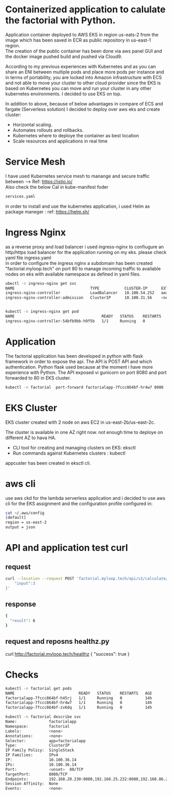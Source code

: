 # Containerized application to calulate the factorial with Python.


Application container deployed to AWS EKS in region us-eats-2 from the image which has been saved in ECR as public repository in us-east-1 region.</br>
The creation of the public container has been done via aws panel GUI and the docker image pushed build and pushed via Cloud9.</br>

According to my previous experiences with Kubernetes and as  you can share an ENI between multiple pods and place more pods per instance and in terms of portability, you are locked into Amazon infrastructure with ECS and not able to move your cluster to other cloud provider since the EKS is based on Kubernetes you can move and run your cluster in any other kubernetes environments. I decided to use EKS on top.

In addition to above, because of below advantages in compare of ECS and fargate (Serverless solution) I decided to deploy over aws eks and create cluster: 

* Horizontal scaling.</br>
* Automates rollouts and rollbacks.</br>
* Kubernetes where to deploye the container as best location</br>
* Scale resources and applications in real time</br>

# Service Mesh
I have used Kubernetes service mesh to manange and secure traffic between --> Ref: https://istio.io/ </br> Also 
check the below CaI in kube-manifest foder
```sh 
services.yaml 
```
in order to install and use the kubernetes application, i used Helm as package maneger : ref: https://helm.sh/ </br>

# Ingress Nginx 
as a reverse proxy and load balancer i used ingress-nginx to confiugure an http/https load balancer for the application running on my eks. please check yaml file ingress.yaml </br>
in order to configure the ingress nginx a subdomain has been created "factorial.myloop.tech" on port 80 to manage incoming traffic to available nodes on eks with available namespace as defined in yaml files. 

```sh 
ubectl -n ingress-nginx get svc
NAME                                 TYPE           CLUSTER-IP      EXTERNAL-IP                                                               PORT(S)                      AGE
ingress-nginx-controller             LoadBalancer   10.100.54.252   aeaa9a969afd749609f0f079ff776254-1937423680.us-east-2.elb.amazonaws.com   80:32729/TCP,443:32636/TCP   15h
ingress-nginx-controller-admission   ClusterIP      10.100.31.56    <none>                                                                    443/TCP                      15h
```
```sh

kubectl -n ingress-nginx get pod
NAME                                      READY   STATUS    RESTARTS   AGE
ingress-nginx-controller-54bfb9bb-h9f5b   1/1     Running   0          15h
```

# Application 
The factorial application has been developed in python with flask framework in order to expose the api. The API is POST API and which authentication. Python flask used because at the moment i have more experience with Python. 
The API exposed vi gunicorn on port 8080 and port forwarded to 80 in EKS cluster.

```sh
kubectl -n factorial  port-forward factorialapp-7fccc864bf-hr4w7 8080
```

# EKS Cluster 
EKS cluster created with 2 node on aws EC2 in us-east-2b/us-east-2c. 

The cluster is available in one AZ right now. not enough time to deploye on different AZ to hava HA.

* CLI tool for creating and managing clusters on EKS: eksctl
* Run commands against Kubernetes clusters : kubectl

appcuster has been created in eksctl cli. 

# aws cli 

use aws ckd for the lambda serverless application and i decided to use aws cli for the EKS assignment and the configuration profile configured in:</br>
```sh
cat ~/.aws/config
[default]
region = us-east-2
output = json
``` 

# API and application test curl 

## request 
```sh
curl --location --request POST 'factorial.myloop.tech/api/v1/calculate/factorial' --header 'X-API-KEY: 123qwe' --header 'Content-Type: application/json' --data-raw '{
    "input":3
}'
```

## response

```sh 
{
  "result": 6
}
```

## request and reposns healthz.py

curl http://factorial.myloop.tech/healthz
{
  "success": true
}

# Checks

```sh 
kubectl -n factorial get pods
NAME                            READY   STATUS    RESTARTS   AGE
factorialapp-7fccc864bf-h45rj   1/1     Running   0          14h
factorialapp-7fccc864bf-hr4w7   1/1     Running   0          14h
factorialapp-7fccc864bf-zv6dq   1/1     Running   0          14h

kubectl -n factorial describe svc
Name:              factorialapp
Namespace:         factorial
Labels:            <none>
Annotations:       <none>
Selector:          app=factorialapp
Type:              ClusterIP
IP Family Policy:  SingleStack
IP Families:       IPv4
IP:                10.100.36.14
IPs:               10.100.36.14
Port:              <unset>  80/TCP
TargetPort:        8080/TCP
Endpoints:         192.168.20.230:8080,192.168.25.232:8080,192.168.86.203:8080
Session Affinity:  None
Events:            <none>
```


